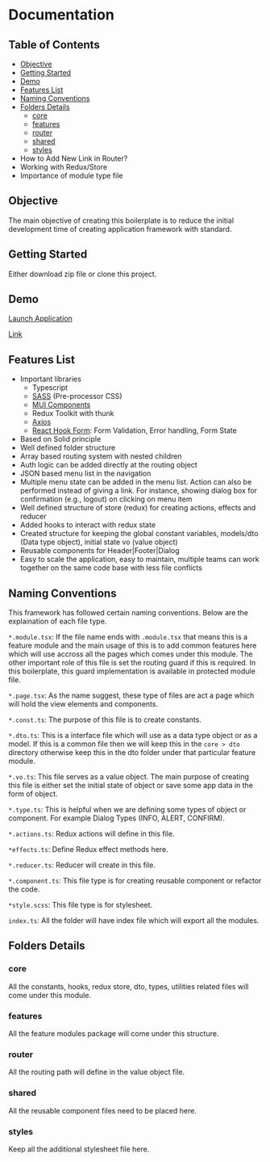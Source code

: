 # Documentation

## Table of Contents

- [Objective](#objective)
- [Getting Started](#getting-started)
- [Demo](#demo)
- [Features List](#features-list)
- [Naming Conventions](#naming-conventions)
- [Folders Details](#folders-details)
  - [core](#core)
  - [features](#features)
  - [router](#router)
  - [shared](#shared)
  - [styles](#styles)
- How to Add New Link in Router?
- Working with Redux/Store
- Importance of module type file


## Objective

The main objective of creating this boilerplate is to reduce the initial development time of creating application framework with standard. 


## Getting Started

Either download zip file or clone this project.

## Demo 

[Launch Application](https://react-boilerplate.chetanbakshi.com/)

[Link](https://react-boilerplate.chetanbakshi.com/)

## Features List

- Important libraries
    - Typescript
    - [SASS](https://sass-lang.com/documentation/syntax/) (Pre-processor CSS)
    - [MUI Components](https://mui.com/material-ui/all-components/)
    - Redux Toolkit with thunk
    - [Axios](https://axios-http.com/docs/intro)
    - [React Hook Form](https://react-hook-form.com/): Form Validation, Error handling, Form State
- Based on Solid principle
- Well defined folder structure
- Array based routing system with nested children
- Auth logic can be added directly at the routing object
- JSON based menu list in the navigation
- Multiple menu state can be added in the menu list. Action can also be performed instead of giving a link. For instance, showing dialog box for confirmation (e.g., logout) on clicking on menu item
- Well defined structure of store (redux) for creating actions, effects and reducer
- Added hooks to interact with redux state
- Created structure for keeping the global constant variables, models/dto (Data type object), initial state vo (value object)
- Reusable components for Header|Footer|Dialog
- Easy to scale the application, easy to maintain, multiple teams can work together on the same code base with less file conflicts

## Naming Conventions

This framework has followed certain naming conventions. Below are the explaination of each file type.

`*.module.tsx`: If the file name ends with `.module.tsx` that means this is a feature module and the main usage of this is to add common features here which will use accross all the pages which comes under this module. The other important role of this file is set the routing guard if this is required. In this boilerplate, this guard implementation is available in protected module file.

`*.page.tsx`: As the name suggest, these type of files are act a page which will hold the view elements and components.

`*.const.ts`: The purpose of this file is to create constants.

`*.dto.ts`: This is a interface file which will use as a data type object or as a model. If this is a common file then we will keep this in the `core > dto` directory otherwise keep this in the dto folder under that particular feature module.

`*.vo.ts`: This file serves as a value object. The main purpose of creating this file is either set the initial state of object or save some app data in the form of object.

`*.type.ts`: This is helpful when we are defining some types of object or component. For example Dialog Types (INFO, ALERT, CONFIRM).

`*.actions.ts`: Redux actions will define in this file.

`*effects.ts`: Define Redux effect methods here.

`*.reducer.ts`: Reducer will create in this file.

`*.component.ts`: This file type is for creating reusable component or refactor the code.

`*style.scss`: This file type is for stylesheet.

`index.ts`: All the folder will have index file which will export all the modules.

## Folders Details

### core

All the constants, hooks, redux store, dto, types, utilities related files will come under this module.

### features

All the feature modules package will come under this structure.

### router

All the routing path will define in the value object file.

### shared

All the reusable component files need to be placed here.

### styles

Keep all the additional stylesheet file here.